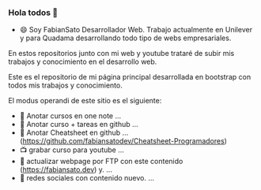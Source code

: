 ### Hola todos 👋

- 😄 Soy FabianSato Desarrollador Web. 
Trabajo actualmente en Unilever y para Quadama desarrollando todo tipo de webs empresariales. 

En estos repositorios junto con mi web y youtube trataré de subir mis trabajos y conocimiento en el desarrollo web.

Este es el repositorio de mi página principal desarrollada en bootstrap con todos mis trabajos y conocimiento.

El modus operandi de este sitio es el siguiente:
- 📓 Anotar cursos en one note ...
- 📖 Anotar curso + tareas en github ...
- 📝 Anotar Cheatsheet en github ...  (https://github.com/fabiansatodev/Cheatsheet-Programadores)
- 📺 grabar curso para youtube ...
- 📰 actualizar webpage por FTP con este contenido (https://fabiansato.dev) y. ...
- 📲 redes sociales con contenido nuevo. ...


<!--
**fabiansatodev/fabiansatodev** is a ✨ _special_ ✨ repository because its `README.md` (this file) appears on your GitHub profile.

Here are some ideas to get you started:

- 🔭 I’m currently working on ...
- 🌱 I’m currently learning ...
- 👯 I’m looking to collaborate on ...
- 🤔 I’m looking for help with ...
- 💬 Ask me about ...
- 📫 How to reach me: ...
- 😄 Pronouns: ...
- ⚡ Fun fact: ...
-->